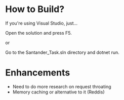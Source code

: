 # How to Build?
If you're using Visual Studio, just...

Open the solution and press F5.

or 

Go to the Santander_Task.sln directory and dotnet run.


# Enhancements
- Need to do more research on request throating
- Memory caching or alternative to it (Reddis)
